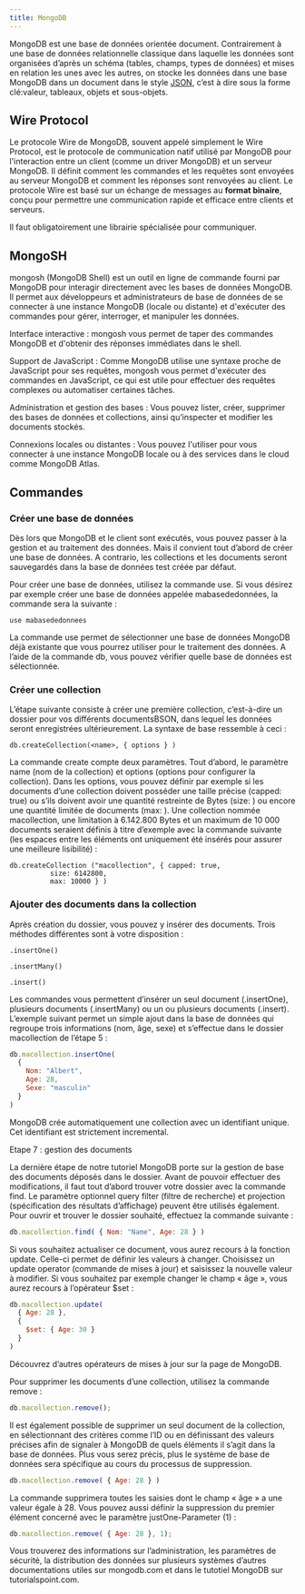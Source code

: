 ```yaml
---
title: MongoDB
---
```


MongoDB est une base de données orientée document. Contrairement à une base de données relationnelle classique dans laquelle les données sont organisées d’après un schéma (tables, champs, types de données) et mises en relation les unes avec les autres, on stocke les données dans une base MongoDB dans un document dans le style [JSON](../../cours/json), c’est à dire sous la forme clé:valeur, tableaux, objets et sous-objets.

## Wire Protocol

Le protocole Wire de MongoDB, souvent appelé simplement le Wire Protocol, est le protocole de communication natif utilisé par MongoDB pour l'interaction entre un client (comme un driver MongoDB) et un serveur MongoDB. Il définit comment les commandes et les requêtes sont envoyées au serveur MongoDB et comment les réponses sont renvoyées au client. Le protocole Wire est basé sur un échange de messages au **format binaire**, conçu pour permettre une communication rapide et efficace entre clients et serveurs.

Il faut obligatoirement une librairie spécialisée pour communiquer.

## MongoSH

mongosh (MongoDB Shell) est un outil en ligne de commande fourni par MongoDB pour interagir directement avec les bases de données MongoDB. Il permet aux développeurs et administrateurs de base de données de se connecter à une instance MongoDB (locale ou distante) et d'exécuter des commandes pour gérer, interroger, et manipuler les données.

Interface interactive : mongosh vous permet de taper des commandes MongoDB et d'obtenir des réponses immédiates dans le shell.

Support de JavaScript : Comme MongoDB utilise une syntaxe proche de JavaScript pour ses requêtes, mongosh vous permet d'exécuter des commandes en JavaScript, ce qui est utile pour effectuer des requêtes complexes ou automatiser certaines tâches.

Administration et gestion des bases : Vous pouvez lister, créer, supprimer des bases de données et collections, ainsi qu’inspecter et modifier les documents stockés.

Connexions locales ou distantes : Vous pouvez l'utiliser pour vous connecter à une instance MongoDB locale ou à des services dans le cloud comme MongoDB Atlas.

## Commandes

### Créer une base de données

Dès lors que MongoDB et le client sont exécutés, vous pouvez passer à la gestion et au traitement des données. Mais il convient tout d’abord de créer une base de données. A contrario, les collections et les documents seront sauvegardés dans la base de données test créée par défaut.

Pour créer une base de données, utilisez la commande use. Si vous désirez par exemple créer une base de données appelée mabasededonnées, la commande sera la suivante :

```
use mabasededonnees
```

La commande use permet de sélectionner une base de données MongoDB déjà existante que vous pourrez utiliser pour le traitement des données. A l’aide de la commande db, vous pouvez vérifier quelle base de données est sélectionnée.

###  Créer une collection

L’étape suivante consiste à créer une première collection, c’est-à-dire un dossier pour vos différents documentsBSON, dans lequel les données seront enregistrées ultérieurement. La syntaxe de base ressemble à ceci :

```
db.createCollection(<name>, { options } )
```

La commande create compte deux paramètres. Tout d’abord, le paramètre name (nom de la collection) et options (options pour configurer la collection). Dans les options, vous pouvez définir par exemple si les documents d’une collection doivent posséder une taille précise (capped: true) ou s’ils doivent avoir une quantité restreinte de Bytes (size: <number>) ou encore une quantité limitée de documents (max: <number>). Une collection nommée macollection, une limitation à 6.142.800 Bytes et un maximum de 10 000 documents seraient définis à titre d’exemple avec la commande suivante (les espaces entre les éléments ont uniquement été insérés pour assurer une meilleure lisibilité) :

```
db.createCollection ("macollection", { capped: true,
          size: 6142800,
          max: 10000 } )
```

### Ajouter des documents dans la collection

Après création du dossier, vous pouvez y insérer des documents. Trois méthodes différentes sont à votre disposition :

    .insertOne()

    .insertMany()

    .insert()

Les commandes vous permettent d’insérer un seul document (.insertOne), plusieurs documents (.insertMany) ou un ou plusieurs documents (.insert). L’exemple suivant permet un simple ajout dans la base de données qui regroupe trois informations (nom, âge, sexe) et s’effectue dans le dossier macollection de l’étape 5 :

```javascript
db.macollection.insertOne(
  {
    Nom: "Albert",
    Age: 28,
    Sexe: "masculin"
  }
)
```

MongoDB crée automatiquement une collection avec un identifiant unique. Cet identifiant est strictement incremental.

Etape 7 : gestion des documents

La dernière étape de notre tutoriel MongoDB porte sur la gestion de base des documents déposés dans le dossier. Avant de pouvoir effectuer des modifications, il faut tout d’abord trouver votre dossier avec la commande find. Le paramètre optionnel query filter (filtre de recherche) et projection (spécification des résultats d’affichage) peuvent être utilisés également. Pour ouvrir et trouver le dossier souhaité, effectuez la commande suivante :

```javascript
db.macollection.find( { Nom: "Name", Age: 28 } )
```

Si vous souhaitez actualiser ce document, vous aurez recours à la fonction update. Celle-ci permet de définir les valeurs à changer. Choisissez un update operator (commande de mises à jour) et saisissez la nouvelle valeur à modifier. Si vous souhaitez par exemple changer le champ « âge », vous aurez recours à l’opérateur $set :

```javascript
db.macollection.update(
  { Age: 28 },
  {
    $set: { Age: 30 }
  }
)
```

Découvrez d’autres opérateurs de mises à jour sur la page de MongoDB.

Pour supprimer les documents d’une collection, utilisez la commande remove :

```javascript
db.macollection.remove();
```

Il est également possible de supprimer un seul document de la collection, en sélectionnant des critères comme l’ID ou en définissant des valeurs précises afin de signaler à MongoDB de quels éléments il s’agit dans la base de données. Plus vous serez précis, plus le système de base de données sera spécifique au cours du processus de suppression.

```javascript
db.macollection.remove( { Age: 28 } )
```

La commande supprimera toutes les saisies dont le champ « âge » a une valeur égale à 28. Vous pouvez aussi définir la suppression du premier élément concerné avec le paramètre justOne-Parameter (1) :

```javascript
db.macollection.remove( { Age: 28 }, 1);
```

Vous trouverez des informations sur l’administration, les paramètres de sécurité, la distribution des données sur plusieurs systèmes d’autres documentations utiles sur mongodb.com et dans le tutotiel MongoDB sur tutorialspoint.com.

